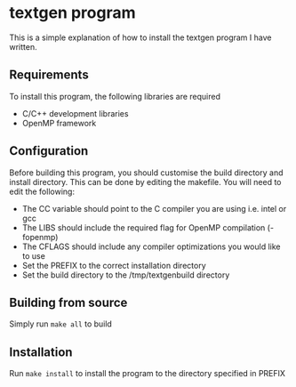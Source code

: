 # textgen program
This is a simple explanation of how to install the textgen program I have written.

## Requirements
To install this program, the following libraries are required

* C/C++ development libraries
* OpenMP framework

## Configuration
Before building this program, you should customise the build directory and install directory. This can be done by editing the makefile. You will need to edit the following:

- The CC variable should point to the C compiler you are using i.e. intel or gcc
- The LIBS should include the required flag for OpenMP compilation (-fopenmp)
- The CFLAGS should include any compiler optimizations you would like to use
- Set the PREFIX to the correct installation directory
- Set the build directory to the /tmp/textgenbuild directory

## Building from source
Simply run `make all` to build

## Installation
Run `make install` to install the program to the directory specified in PREFIX
